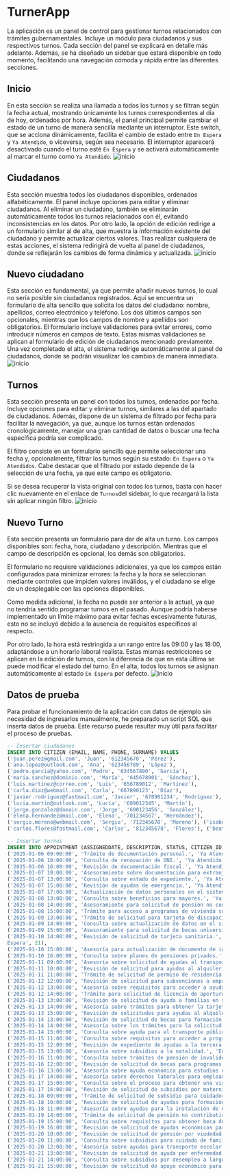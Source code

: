 # TurnerApp
La aplicación es un panel de control para gestionar turnos relacionados con trámites gubernamentales. Incluye un módulo para ciudadanos y sus respectivos turnos. Cada sección del panel se explicará en detalle más adelante. Además, se ha diseñado un sidebar que estará disponible en todo momento, facilitando una navegación cómoda y rápida entre las diferentes secciones.
## Inicio
En esta sección se realiza una llamada a todos los turnos y se filtran según la fecha actual, mostrando únicamente los turnos correspondientes al día de hoy, ordenados por hora. Además, el panel principal permite cambiar el estado de un turno de manera sencilla mediante un interruptor. Este switch, que se acciona dinámicamente, facilita el cambio de estado entre `En Espera` y `Ya Atendido`, o viceversa, según sea necesario. El interruptor aparecerá desactivado cuando el turno esté `En Espera` y se activará automáticamente al marcar el turno como `Ya Atendido`.
![inicio](./img/TurnerApp-1.png)
## Ciudadanos
Esta sección muestra todos los ciudadanos disponibles, ordenados alfabéticamente. El panel incluye opciones para editar y eliminar ciudadanos. Al eliminar un ciudadano, también se eliminarán automáticamente todos los turnos relacionados con él, evitando inconsistencias en los datos. Por otro lado, la opción de edición redirige a un formulario similar al de alta, que muestra la información existente del ciudadano y permite actualizar ciertos valores. Tras realizar cualquiera de estas acciones, el sistema redirigirá de vuelta al panel de ciudadanos, donde se reflejarán los cambios de forma dinámica y actualizada.
![inicio](./img/TurnerApp-3.png)
## Nuevo ciudadano
Esta sección es fundamental, ya que permite añadir nuevos turnos, lo cual no sería posible sin ciudadanos registrados. Aquí se encuentra un formulario de alta sencillo que solicita los datos del ciudadano: nombre, apellidos, correo electrónico y teléfono. Los dos últimos campos son opcionales, mientras que los campos de nombre y apellidos son obligatorios. El formulario incluye validaciones para evitar errores, como introducir números en campos de texto. Estas mismas validaciones se aplican al formulario de edición de ciudadanos mencionado previamente. Una vez completado el alta, el sistema redirige automáticamente al panel de ciudadanos, donde se podrán visualizar los cambios de manera inmediata.
![inicio](./img/TurnerApp-2.png)
## Turnos
Esta sección presenta un panel con todos los turnos, ordenados por fecha. Incluye opciones para editar y eliminar turnos, similares a las del apartado de ciudadanos. Además, dispone de un sistema de filtrado por fecha para facilitar la navegación, ya que, aunque los turnos están ordenados cronológicamente, manejar una gran cantidad de datos o buscar una fecha específica podría ser complicado.

El filtro consiste en un formulario sencillo que permite seleccionar una fecha y, opcionalmente, filtrar los turnos según su estado: `En Espera` o `Ya Atendidos`. Cabe destacar que el filtrado por estado depende de la selección de una fecha, ya que este campo es obligatorio.

Si se desea recuperar la vista original con todos los turnos, basta con hacer clic nuevamente en el enlace de `Turnos`del sidebar, lo que recargará la lista sin aplicar ningún filtro.
![inicio](./img/TurnerApp-4.png)
## Nuevo Turno
Esta sección presenta un formulario para dar de alta un turno. Los campos disponibles son: fecha, hora, ciudadano y descripción. Mientras que el campo de descripción es opcional, los demás son obligatorios.

El formulario no requiere validaciones adicionales, ya que los campos están configurados para minimizar errores: la fecha y la hora se seleccionan mediante controles que impiden valores inválidos, y el ciudadano se elige de un desplegable con las opciones disponibles.

Como medida adicional, la fecha no puede ser anterior a la actual, ya que no tendría sentido programar turnos en el pasado. Aunque podría haberse implementado un límite máximo para evitar fechas excesivamente futuras, esto no se incluyó debido a la ausencia de requisitos específicos al respecto.

Por otro lado, la hora está restringida a un rango entre las 09:00 y las 18:00, adaptándose a un horario laboral realista. Estas mismas restricciones se aplican en la edición de turnos, con la diferencia de que en esta última se puede modificar el estado del turno. En el alta, todos los turnos se asignan automáticamente al estado `En Espera` por defecto.
![inicio](./img/TurnerApp-5.png)
## Datos de prueba
Para probar el funcionamiento de la aplicación con datos de ejemplo sin necesidad de ingresarlos manualmente, he preparado un script SQL que inserta datos de prueba. Este recurso puede resultar muy útil para facilitar el proceso de pruebas.
```sql
-- Insertar ciudadanos
INSERT INTO CITIZEN (EMAIL, NAME, PHONE, SURNAME) VALUES
('juan.perez@gmail.com', 'Juan', '612345678', 'Pérez'),
('ana.lopez@outlook.com', 'Ana', '623456789', 'López'),
('pedro.garcia@yahoo.com', 'Pedro', '634567890', 'García'),
('maria.sanchez@dominio.com', 'María', '645678901', 'Sánchez'),
('luis.martinez@correo.com', 'Luis', '656789012', 'Martínez'),
('carla.diaz@webmail.com', 'Carla', '667890123', 'Díaz'),
('javier.rodriguez@fastmail.com', 'Javier', '678901234', 'Rodríguez'),
('lucia.martin@outlook.com', 'Lucía', '689012345', 'Martín'),
('jorge.gonzalez@domain.com', 'Jorge', '690123456', 'González'),
('elena.hernandez@mail.com', 'Elena', '701234567', 'Hernández'),
('sergio.moreno@webmail.com', 'Sergio', '712345678', 'Moreno'), ('isabel.gomez@fastmail.com', 'Isabel', '723456789', 'Gómez'), ('antonio.gutierrez@outlook.com', 'Antonio', '734567890', 'Gutiérrez'), ('laura.ramirez@dominio.com', 'Laura', '745678901', 'Ramírez'), ('francisco.ferrer@gmail.com', 'Francisco', '756789012', 'Ferrer'), ('teresa.castro@correo.com', 'Teresa', '767890123', 'Castro'), ('rafael.perez@domain.com', 'Rafael', '778901234', 'Pérez'), ('marta.alvarez@outlook.com', 'Marta', '789012345', 'Álvarez'), ('david.morales@mail.com', 'David', '790123456', 'Morales'), ('rosa.molina@webmail.com', 'Rosa', '801234567', 'Molina'),
('carlos.flores@fastmail.com', 'Carlos', '812345678', 'Flores'), ('beatriz.silva@dominio.com', 'Beatriz', '823456789', 'Silva'), ('alberto.martinez@gmail.com', 'Alberto', '834567890', 'Martínez'), ('natalia.rios@correo.com', 'Natalia', '845678901', 'Ríos'), ('juanma.vidal@yahoo.com', 'Juanma', '856789012', 'Vidal'), ('paula.garcia@webmail.com', 'Paula', '867890123', 'García'), ('jorge.lopez@domain.com', 'Jorge', '878901234', 'López'), ('mariajesus.sanchez@fastmail.com', 'María Jesús', '889012345', 'Sánchez'), ('victor.hernandez@outlook.com', 'Víctor', '890123456', 'Hernández'), ('silvia.gonzalez@mail.com', 'Silvia', '901234567', 'González');

-- Insertar turnos
INSERT INTO APPOINTMENT (ASSIGNEDDATE, DESCRIPTION, STATUS, CITIZEN_ID) VALUES
('2025-01-06 09:00:00', 'Trámite de documentación personal.', 'Ya Atendido', 1),
('2025-01-06 10:00:00', 'Consulta de renovación de DNI.', 'Ya Atendido', 5),
('2025-01-06 16:00:00', 'Revisión de documentación fiscal.', 'Ya Atendido', 28),
('2025-01-07 10:00:00', 'Asesoramiento sobre documentación para extranjería.', 'Ya Atendido', 7),
('2025-01-07 13:00:00', 'Consulta sobre estado de expediente.', 'Ya Atendido', 18),
('2025-01-07 15:00:00', 'Revisión de ayudas de emergencia.', 'Ya Atendido', 25),
('2025-01-07 17:00:00', 'Actualización de datos personales en el sistema.', 'Ya Atendido', 30),
('2025-01-08 13:00:00', 'Consulta sobre beneficios para mayores.', 'Ya Atendido', 16), 
('2025-01-08 14:00:00', 'Asesoramiento para solicitud de pensión no contributiva.', 'Ya Atendido', 20), 
('2025-01-08 15:00:00', 'Trámite para acceso a programas de vivienda social.', 'Ya Atendido', 23),
('2025-01-09 13:00:00', 'Trámite de solicitud para tarjeta de discapacidad.', 'En Espera', 19), 
('2025-01-09 14:00:00', 'Consulta sobre actualización de datos en el sistema de salud.', 'En Espera', 22), 
('2025-01-09 15:00:00', 'Asesoramiento para solicitud de becas universitarias.', 'En Espera', 24),
('2025-01-10 14:00:00', 'Revisión de solicitud de tarjeta sanitaria.', 'En 
Espera', 21), 
('2025-01-10 15:00:00', 'Asesoría para actualización de documento de identidad.', 'En Espera', 23), 
('2025-01-10 16:00:00', 'Consulta sobre planes de pensiones privados.', 'En Espera', 26),
('2025-01-11 09:00:00', 'Asesoría sobre solicitud de ayudas al transporte público.', 'En Espera', 2), 
('2025-01-11 10:00:00', 'Revisión de solicitud para ayudas al alquiler.', 'En Espera', 6), 
('2025-01-11 11:00:00', 'Trámite de solicitud de permiso de residencia.', 'En Espera', 9),
('2025-01-12 12:00:00', 'Revisión de solicitud para subvenciones a emprendedores.', 'En Espera', 12), 
('2025-01-12 13:00:00', 'Asesoría sobre requisitos para acceder a ayudas por desempleo.', 'En Espera', 15), 
('2025-01-12 14:00:00', 'Trámite para solicitud de licencia de apertura de comercio.', 'En espera', 17),
('2025-01-13 13:00:00', 'Revisión de solicitud de ayuda a familias en situación de vulnerabilidad.', 'En Espera', 16), 
('2025-01-13 14:00:00', 'Asesoría sobre trámites para obtener la tarjeta de residencia.', 'En Espera', 19), 
('2025-01-13 15:00:00', 'Revisión de solicitudes para ayudas al alquiler.', 'En Espera', 22),
('2025-01-14 13:00:00', 'Revisión de solicitud de becas para formación técnica.', 'En Espera', 15), 
('2025-01-14 14:00:00', 'Asesoría sobre los trámites para la solicitud de pasaporte.', 'En Espera', 18), 
('2025-01-14 15:00:00', 'Consulta sobre ayuda para el transporte público.', 'En Espera', 21),
('2025-01-15 11:00:00', 'Consulta sobre requisitos para acceder a programas de vivienda.', 'En Espera', 11), 
('2025-01-15 12:00:00', 'Revisión de expediente de ayudas a la tercera edad.', 'En Espera', 14), 
('2025-01-15 13:00:00', 'Asesoría sobre subsidios a la natalidad.', 'En Espera', 17),
('2025-01-16 11:00:00', 'Consulta sobre trámites de pensión de invalidez.', 'En Espera', 8), 
('2025-01-16 12:00:00', 'Revisión de solicitud de becas para programas de educación primaria.', 'En Espera', 12), 
('2025-01-16 13:00:00', 'Asesoría sobre ayuda económica para estudios de postgrado.', 'En Espera', 15),
('2025-01-17 14:00:00', 'Asesoría sobre derechos laborales para empleados públicos.', 'En Espera', 17),
('2025-01-17 15:00:00', 'Consulta sobre el proceso para obtener una visa de trabajo.', 'En Espera', 20), 
('2025-01-17 16:00:00', 'Revisión de solicitud de subsidios por maternidad.', 'En Espera', 22),
('2025-01-18 09:00:00', 'Trámite de solicitud de subsidio para cuidadores de personas mayores.', 'En Espera', 4), 
('2025-01-18 10:00:00', 'Revisión de solicitud de ayudas para formación en áreas tecnológicas.', 'En Espera', 7),
('2025-01-18 11:00:00', 'Asesoría sobre ayudas para la instalación de energías renovables en viviendas.', 'En Espera', 10),
('2025-01-19 14:00:00', 'Trámite de solicitud de pensión no contributiva para mayores de 65 años.', 'En Espera', 17), 
('2025-01-19 15:00:00', 'Consulta sobre requisitos para obtener beca de investigación científica.', 'En Espera', 19),
('2025-01-19 16:00:00', 'Revisión de solicitud de ayudas económicas para cursos de formación continua.', 'En Espera', 22),
('2025-01-20 10:00:00', 'Revisión de solicitud de pensión por viudedad.', 'En Espera', 6), 
('2025-01-20 11:00:00', 'Consulta sobre subsidios para cuidado de familiares dependientes.', 'En Espera', 9), 
('2025-01-20 12:00:00', 'Asesoría sobre ayudas para transporte escolar.', 'En Espera', 12),
('2025-01-21 13:00:00', 'Revisión de solicitud de ayuda por enfermedad grave.', 'En Espera', 16), 
('2025-01-21 14:00:00', 'Consulta sobre subsidios por desempleo a largo plazo.', 'En Espera', 19), 
('2025-01-21 15:00:00', 'Revisión de solicitud de apoyo económico para proyectos de emprendimiento ecológico.', 'En Espera', 22);
```